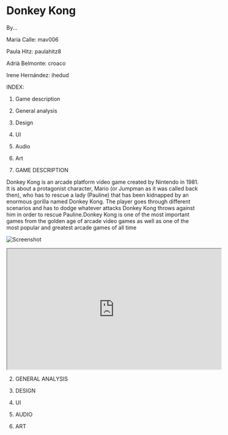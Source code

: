 # Donkey Kong




By...  


Maria Calle: mav006 


Paula Hitz: paulahitz8


Adrià Belmonte: croaco


Irene Hernández: ihedud 




<insert photo here>




INDEX:



1. Game description



2. General analysis



3. Design



4. UI



5. Audio



6. Art




 

1. GAME DESCRIPTION




Donkey Kong is an arcade platform video game created by Nintendo in 1981. It is about a protagonist character, Mario (or Jumpman as it was called back then), who has to rescue a lady (Pauline) that has been kidnapped by an enormous gorilla named Donkey Kong. The player goes through different scenarios and has to dodge whatever attacks Donkey Kong throws against him in order to rescue Pauline.Donkey Kong is one of the most important games from the golden age of arcade video games as well as one of the most popular and greatest arcade games of all time




![Screenshot](https://i.ytimg.com/vi/U24OcmpZ6fA/hqdefault.jpg)




<iframe width="560" height="315" src="https://www.youtube.com/embed/rYNMatF5hcU?start=17">
</iframe>





2. GENERAL ANALYSIS




3. DESIGN




4. UI




5. AUDIO




6. ART

